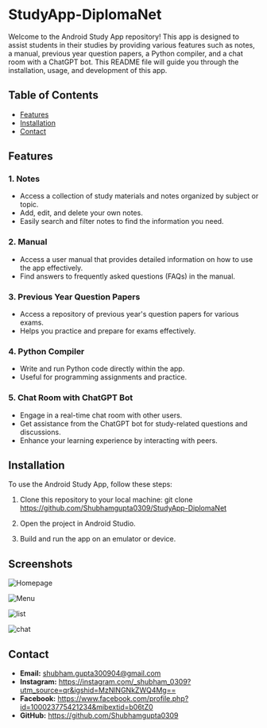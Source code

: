 # StudyApp-DiplomaNet

Welcome to the Android Study App repository! This app is designed to assist students in their studies by providing various features such as notes, a manual, previous year question papers, a Python compiler, and a chat room with a ChatGPT bot. This README file will guide you through the installation, usage, and development of this app.

## Table of Contents

- [Features](#features)
- [Installation](#installation)
- [Contact](#contact)

## Features

### 1. Notes
- Access a collection of study materials and notes organized by subject or topic.
- Add, edit, and delete your own notes.
- Easily search and filter notes to find the information you need.

### 2. Manual
- Access a user manual that provides detailed information on how to use the app effectively.
- Find answers to frequently asked questions (FAQs) in the manual.

### 3. Previous Year Question Papers
- Access a repository of previous year's question papers for various exams.
- Helps you practice and prepare for exams effectively.

### 4. Python Compiler
- Write and run Python code directly within the app.
- Useful for programming assignments and practice.

### 5. Chat Room with ChatGPT Bot
- Engage in a real-time chat room with other users.
- Get assistance from the ChatGPT bot for study-related questions and discussions.
- Enhance your learning experience by interacting with peers.

## Installation

To use the Android Study App, follow these steps:

1. Clone this repository to your local machine:
git clone https://github.com/Shubhamgupta0309/StudyApp-DiplomaNet

2. Open the project in Android Studio.

3. Build and run the app on an emulator or device.

## Screenshots

![Homepage](https://github.com/Shubhamgupta0309/StudyApp-DiplomaNet/assets/122101804/c971933d-d0e6-4074-8a68-397049c08812)

![Menu](https://github.com/Shubhamgupta0309/StudyApp-DiplomaNet/assets/122101804/d71c079b-15b4-48f3-bbf4-cfea07c36af1)

![list](https://github.com/Shubhamgupta0309/StudyApp-DiplomaNet/assets/122101804/1cffbbec-e5ac-4cb6-91a9-13d49e6b9a81)

![chat](https://github.com/Shubhamgupta0309/StudyApp-DiplomaNet/assets/122101804/ed8d2bd3-77ca-4baa-a1eb-48500ab69904)

## Contact

- **Email:** shubham.gupta300904@gmail.com
- **Instagram:** https://instagram.com/_shubham_0309?utm_source=qr&igshid=MzNlNGNkZWQ4Mg==
- **Facebook:** https://www.facebook.com/profile.php?id=100023775421234&mibextid=b06tZ0
- **GitHub:** https://github.com/Shubhamgupta0309
